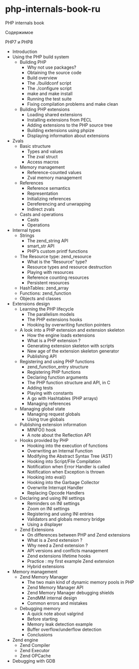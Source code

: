 # php-internals-book-ru
PHP internals book

Содержимое

PHP7 и PHP8
* Introduction
* Using the PHP build system
  * Building PHP
    * Why not use packages?
    * Obtaining the source code
    * Build overview
    * The ./buildconf script
    * The ./configure script
    * make and make install
    * Running the test suite
    * Fixing compilation problems and make clean
  * Building PHP extensions
    * Loading shared extensions
    * Installing extensions from PECL
    * Adding extensions to the PHP source tree
    * Building extensions using phpize
    * Displaying information about extensions
* Zvals
  * Basic structure
    * Types and values
    * The zval struct
    * Access macros
  * Memory management
    * Reference-counted values
    * Zval memory management
  * References
    * Reference semantics
    * Representation
    * Initializing references
    * Dereferencing and unwrapping
    * Indirect zvals
  * Casts and operations
    * Casts
    * Operations
* Internal types
  * Strings
    * The zend_string API
    * smart_str API
    * PHP’s custom printf functions
  * The Resource type: zend_resource
    * What is the “Resource” type?
    * Resource types and resource destruction
    * Playing with resources
    * Reference counting resources
    * Persistent resources
  * HashTables: zend_array
  * Functions: zend_function
  * Objects and classes
* Extensions design
  * Learning the PHP lifecycle
    * The parallelism models
    * The PHP extensions hooks
    * Hooking by overwriting function pointers
  * A look into a PHP extension and extension skeleton
    * How the engine loads extensions
    * What is a PHP extension ?
    * Generating extension skeleton with scripts
    * New age of the extension skeleton generator
    * Publishing API
  * Registering and using PHP functions
    * zend_function_entry structure
    * Registering PHP functions
    * Declaring function arguments
    * The PHP function structure and API, in C
    * Adding tests
    * Playing with constants
    * A go with Hashtables (PHP arrays)
    * Managing references
  * Managing global state
    * Managing request globals
    * Using true globals
  * Publishing extension information
    * MINFO() hook
    * A note about the Reflection API
  * Hooks provided by PHP
    * Hooking into the execution of functions
    * Overwriting an Internal Function
    * Modifying the Abstract Syntax Tree (AST)
    * Hooking into Script/File Compilation
    * Notification when Error Handler is called
    * Notification when Exception is thrown
    * Hooking into eval()
    * Hooking into the Garbage Collector
    * Overwrite Interrupt Handler
    * Replacing Opcode Handlers
  * Declaring and using INI settings
    * Reminders on INI settings
    * Zoom on INI settings
    * Registering and using INI entries
    * Validators and globals memory bridge
    * Using a displayer
  * Zend Extensions
    * On differences between PHP and Zend extensions
    * What is a Zend extension ?
    * Why need a Zend extension ?
    * API versions and conflicts management
    * Zend extensions lifetime hooks
    * Practice : my first example Zend extension
    * Hybrid extensions
* Memory management
  * Zend Memory Manager
    * The two main kind of dynamic memory pools in PHP
    * Zend Memory Manager API
    * Zend Memory Manager debugging shields
    * ZendMM internal design
    * Common errors and mistakes
  * Debugging memory
    * A quick note about valgrind
    * Before starting
    * Memory leak detection example
    * Buffer overflow/underflow detection
    * Conclusions
* Zend engine
  * Zend Compiler
  * Zend Executor
  * Zend OPCache
* Debugging with GDB